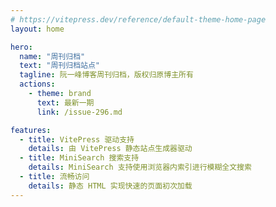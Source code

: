 ```yaml
---
# https://vitepress.dev/reference/default-theme-home-page
layout: home

hero:
  name: "周刊归档"
  text: "周刊归档站点"
  tagline: 阮一峰博客周刊归档，版权归原博主所有
  actions:
    - theme: brand
      text: 最新一期
      link: /issue-296.md

features:
  - title: VitePress 驱动支持
    details: 由 VitePress 静态站点生成器驱动
  - title: MiniSearch 搜索支持
    details: MiniSearch 支持使用浏览器内索引进行模糊全文搜索
  - title: 流畅访问
    details: 静态 HTML 实现快速的页面初次加载
---
```


